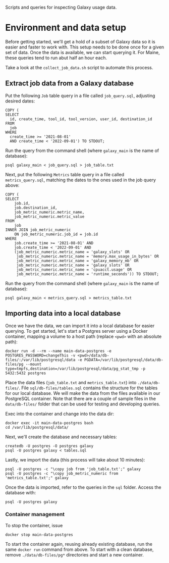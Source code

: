 Scripts and queries for inspecting Galaxy usage data.

# Environment and data setup

Before getting started, we'll get a hold of a subset of Galaxy data so it is
easier and faster to work with. This setup needs to be done once for a given set
of data. Once the data is available, we can start querying it. For Maine, these
queries tend to run abut half an hour each.

Take a look at the `collect_job_data.sh` script to automate this process.

## Extract job data from a Galaxy database

Put the following `Job` table query in a file called `job_query.sql`,
adjusting desired dates:
```
COPY (
SELECT
  id, create_time, tool_id, tool_version, user_id, destination_id
FROM
  job
WHERE
  create_time >= '2021-08-01'
  AND create_time < '2022-09-01') TO STDOUT;
```

Run the query from the command shell (where `galaxy_main` is the name of database):
```
psql galaxy_main < job_query.sql > job_table.txt
```

Next, put the following `Metrics` table query in a file called `metrics_query.sql`,
matching the dates to the ones used in the job query above:
```
COPY (
SELECT
    job.id,
    job.destination_id,
    job_metric_numeric.metric_name,
    job_metric_numeric.metric_value
FROM
    job
INNER JOIN job_metric_numeric
    ON job_metric_numeric.job_id = job.id
WHERE
    job.create_time >= '2021-08-01' AND
    job.create_time < '2022-09-01' AND
    (job_metric_numeric.metric_name = 'galaxy_slots' OR
     job_metric_numeric.metric_name = 'memory.max_usage_in_bytes' OR
     job_metric_numeric.metric_name = 'galaxy_memory_mb' OR
     job_metric_numeric.metric_name = 'galaxy_slots' OR
     job_metric_numeric.metric_name = 'cpuacct.usage' OR
     job_metric_numeric.metric_name = 'runtime_seconds')) TO STDOUT;
```

Run the query from the command shell (where `galaxy_main` is the name of database):
```
psql galaxy_main < metrics_query.sql > metrics_table.txt
```

## Importing data into a local database

Once we have the data, we can import it into a local database for easier querying.
To get started, let's start a Postgres server using a Docker container, mapping
a volume to a host path (replace `<pwd>` with an absolute path):
```
docker run -d --rm --name main-data-postgres -e POSTGRES_PASSWORD=changeThis -v <pwd>/data/db-files/:/var/lib/postgresql/data -e PGDATA=/var/lib/postgresql/data/db-files/pg --mount type=tmpfs,destination=/var/lib/postgresql/data/pg_stat_tmp -p 5432:5432 postgres
```

Place the data files (`job_table.txt` and `metrics_table.txt`) into
`./data/db-files/`. File `sql/db-files/tables.sql` contains the structure for
the tables for our local database. We will make the data from the files
available in our PostgreSQL container. Note that there are a couple of sample
files in the `data/db-files/` folder that can be used for testing and developing
queries.

Exec into the container and change into the data dir:
```
docker exec -it main-data-postgres bash
cd /var/lib/postgresql/data/
```

Next, we'll create the database and necessary tables:
```
createdb -U postgres -O postgres galaxy
psql -U postgres galaxy < tables.sql
```

Lastly, we import the data (this process will take about 10 minutes):
```
psql -U postgres -c "\copy job from 'job_table.txt';" galaxy
psql -U postgres -c "\copy job_metric_numeric from 'metrics_table.txt';" galaxy
```

Once the data is imported, refer to the queries in the `sql` folder. Access the
database with:
```
psql -U postgres galaxy
```

### Container management

To stop the container, issue
```
docker stop main-data-postgres
```

To start the container again, reusing already existing database, run the same
`docker run` command from above. To start with a clean database, remove
`./data/db-files/pg*` directories and start a new container.
